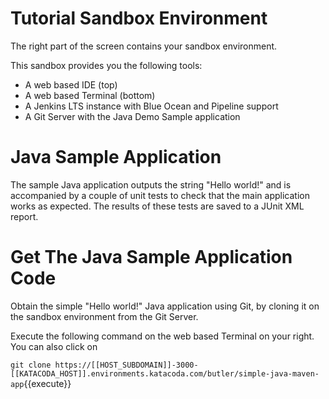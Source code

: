 

# Tutorial Sandbox Environment

The right part of the screen contains your sandbox environment.

This sandbox provides you the following tools:
* A web based IDE (top)
* A web based Terminal (bottom)
* A Jenkins LTS instance with Blue Ocean and Pipeline support
* A Git Server with the Java Demo Sample application

# Java Sample Application

The sample Java application outputs the string "Hello world!"
and is accompanied by a couple of unit tests to check
that the main application works as expected.
The results of these tests are saved to a JUnit XML report.

# Get The Java Sample Application Code

Obtain the simple "Hello world!" Java application using Git,
by cloning it on the sandbox environment from the Git Server.

Execute the following command on the web based Terminal on your right.
You can also click on

`git clone https://[[HOST_SUBDOMAIN]]-3000-[[KATACODA_HOST]].environments.katacoda.com/butler/simple-java-maven-app`{{execute}}
